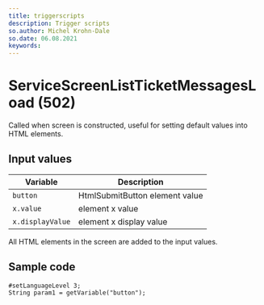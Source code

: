 ```yaml
---
title: triggerscripts
description: Trigger scripts
so.author: Michel Krohn-Dale
so.date: 06.08.2021
keywords:
---
```


# ServiceScreenListTicketMessagesLoad (502)

Called when screen is constructed, useful for setting default values into HTML elements.

## Input values

|Variable|Description|
|---|---|
| `button` | HtmlSubmitButton element value|
| `x.value` | element x value|
| `x.displayValue` | element x display value|

All HTML elements in the screen are added to the input values.

## Sample code

```crmscript
#setLanguageLevel 3;
String param1 = getVariable("button");
```
